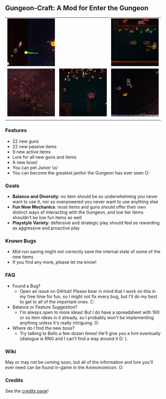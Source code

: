 ## Gungeon-Craft: A Mod for Enter the Gungeon

|                                 |                                       |                                      |
| -------------                   | :-------------:                       | :-------------:                      |
| ![](previews/clip5-volley.webp) |                                       | ![](previews/clip1-the-slap.webp)    |
| ![](previews/clip4-zoom.webp)   | ![](previews/clip3-janitor-time.webp) | ![](previews/clip2-pet-da-wolf.webp) |
|                                 |                                       |                                      |

### Features

- 22 new guns 
- 22 new passive items
- 9 new active items
- Lore for all new guns and items
- A new boss!
- You can pet Junior \o/
- You can become the greatest janitor the Gungeon has ever seen O:

### Goals

- **Balance and Diversity**: no item should be so underwhelming you never want to use it, nor so overpowered you never want to use anything else
- **Fun New Mechanics**: most items and guns should offer their own distinct ways of interacting with the Gungeon, and low tier items shouldn't be low fun items as well
- **Playstyle Variety**: defensive and strategic play should feel as rewarding as aggressive and proactive play

### Known Bugs
* Mid-run saving might not correctly save the internal state of some of the new items
* If you find any more, please let me know!

### FAQ

* Found a Bug?
	- Open an issue on GitHub! Please bear in mind that I work on this in my free time for fun, so I might not fix every bug, but I'll do my best to get to all of the important ones. C:
* Balance or Feature Suggestion?
	- I'm always open to more ideas! But I do have a spreadsheet with 160 or so item ideas in it already, so I probably won't be implementing anything unless it's really intriguing. O:
* Where do I find the new boss?
	- Try talking to Bello a few dozen times! He'll give you a hint eventually (dialogue is RNG and I can't find a way around it D: ).

### Wiki

May or may not be coming soon, but all of the information and lore you'll ever need can be found in-game in the Ammonomicon. O:

### Credits

See the [credits page](credits.md)!
